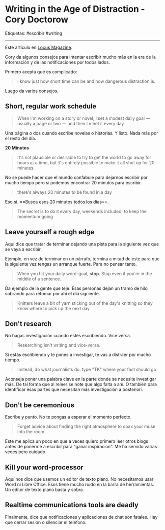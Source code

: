 # Writing in the Age of Distraction - Cory Doctorow

Etiquetas: #escribir #writing

---

Este artículo en [Locus Magazine](https://www.locusmag.com/Features/2009/01/cory-doctorow-writing-in-age-of.html).

Cory da algunos consejos para intentar escribir mucho más en la era de la información y de las notificaciones por todos lados.

Primero acepta que es complicado:

> I know just how short time can be and how dangerous distraction is.

Luego da varios consejos.

## Short, regular work schedule

> When I'm working on a story or novel, I set a modest daily goal — usually a page or two — and then I meet it every day

Una página o dos cuando escribe novelas o historias. Y listo. Nada más por el resto del día.

**20 Minutos**

> It's not plausible or desirable to try to get the world to go away for hours at a time, but it's entirely possible to make it all shut up for 20 minutes.

No se puede hacer que el mundo confabule para dejarnos escribir por mucho tiempo pero sí podemos encontrar 20 minutos para escribir.

> there's always 20 minutes to be found in a day

Eso sí. ==Busca esos 20 minutos todos los días==.

> The secret is to do it every day, weekends included, to keep the momentum going

## Leave yourself a rough edge

Aquí dice que tratar de terminar dejando una pista para la siguiente vez que se vaya a escribir.

Ejemplo, en vez de terminar en un párrafo, termina a mitad de este para que la siguiente vez tengas un arranque fuerte. Para no pensar tanto.

> When you hit your daily word-goal, **stop**. Stop even if you're in the middle of a sentence.

Da ejemplo de la gente que teje. Esas personas dejan un tramo de hilo sobrando para retomar por ahí el día siguiente.

> Knitters leave a bit of yarn sticking out of the day's knitting so they know where to pick up the next day

## Don't research

No hagas investigación cuando estés escribiendo. Vice versa.

> Researching isn't writing and vice-versa.

Si estás escribiendo y te pones a investigar, te vas a distraer por mucho tiempo.

> Instead, do what journalists do: type "TK" where your fact should go

Aconseja poner una palabra clave en la parte donde se necesite investigar más. De tal forma que al releer se note que algo falta a ahí. O también para identificar esas partes que necesitan más investigación a posteriori.

## Don't be ceremonious

Escribe y punto. No te pongas a esperar el momento perfecto.

> Forget advice about finding the right atmosphere to coax your muse into the room.

Este me aplica un poco en que a veces quiero primero leer otros blogs antes de ponerme a escribir para "ganar inspiración". Me ha servido varias veces pero cuidado.

## Kill your word-processor

Aquí nos dice que usemos un editor de texto plano. No necesitamos usar Word ni Libre Office. Esos tiene mucho ruido en la barra de herramientas. Un editor de texto plano basta y sobra.

## Realtime communications tools are deadly

Finalmente, dice que notificaciones y aplicaciones de chat son fatales. Hay que cerrar sesión o silenciar el teléfono.